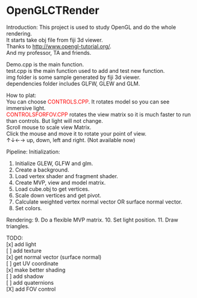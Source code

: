 # OpenGLCTRender

Introduction:
This project is used to study OpenGL and do the whole rendering.  
It starts take obj file from fiji 3d viewer.  
Thanks to http://www.opengl-tutorial.org/.  
And my professor, TA and friends.  

Demo.cpp is the main function.  
test.cpp is the main function used to add and test new function.  
img folder is some sample generated by fiji 3d viewer.  
dependencies folder includes GLFW, GLEW and GLM.  

How to plat:  
You can choose <font color= #FF0000>CONTROLS.CPP</font>. It rotates model so you can see immersive light.  
<font color= #FF0000>CONTROLSFORFOV.CPP</font> rotates the view matrix so it is much faster to run than controls. But light will not change.  
Scroll mouse to scale view Matrix.  
Click the mouse and move it to rotate your point of view.  
↑↓←→ up, down, left and right. (Not available now)   

Pipeline:
Initialization:

1.  Initialize GLEW, GLFW and glm.
2.  Create a background.
3.  Load vertex shader and fragment shader.
4.  Create MVP, view and model matrix.
5.  Load cube.obj to get vertices.
6.  Scale down vertices and get pivot.
7.  Calculate weighted vertex normal vector OR surface normal vector.
8.  Set colors.

Rendering:
9.  Do a flexible MVP matrix.
10. Set light position.
11. Draw triangles.

TODO:  
[x] add light  
[ ] add texture  
[x] get normal vector (surface normal)  
[ ] get UV coordinate  
[x] make better shading  
[ ] add shadow    
[ ] add quaternions  
[X] add FOV control  